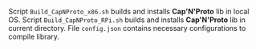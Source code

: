 Script ```Build_CapNProto_x86.sh``` builds and installs **Cap'N'Proto** lib in local OS.
Script ```Build_CapNProto_RPi.sh``` builds and installs **Cap'N'Proto** lib in current directory.
File ```config.json``` contains necessary configurations to compile library.

